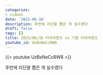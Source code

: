 ```yaml
---
categories:
- videos
date: '2023-06-16'
description: 후반에 리단을 뽑은 게 실수였다
draft: false
tags: []
title: 2023/06/16 티아라멘츠 vs 기염 티아라멘츠
youtube_id: UzBsNeCcRW8
---
```



{{< youtube UzBsNeCcRW8 >}}

후반에 리단을 뽑은 게 실수였다